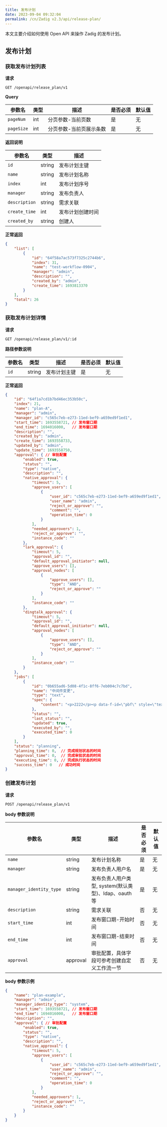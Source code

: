 ```yaml
---
title: 发布计划
date: 2023-09-04 09:32:04
permalink: /cn/Zadig v2.3/api/release-plan/
---
```


本文主要介绍如何使用 Open API 来操作 Zadig 的发布计划。

## 发布计划

### 获取发布计划列表

**请求**

```
GET /openapi/release_plan/v1
```

**Query**

| 参数名       | 类型   | 描述                    | 是否必须 | 默认值 |
| ------------ | ------ | ----------------------- | -------- | ------ |
| `pageNum`    | int    | 分页参数-当前页数       | 是       | 无      |
| `pageSize`   | int    | 分页参数-当前页展示条数 | 是       | 无     |

**返回说明**

| 参数名         | 类型   | 描述                                                         |
| -------------- | ------ | ------------------------------------------------------------ |
| `id`  | string |  发布计划主键                                                    |
| `name` | string | 发布计划名称                                                  |
| `index`      | int    | 发布计划序号                                                 |
| `manager` | string |  发布负责人                                             |
| `description` | string |   需求关联                                             |
| `create_time`  | int    | 发布计划创建时间                                           |
| `created_by` | string |   创建人                                             |

**正常返回**

```json
{
    "list": [
        {
            "id": "64f58a7ac573f7325c2744b6",
            "index": 31,
            "name": "test-workflow-0904",
            "manager": "admin",
            "description": "",
            "created_by": "admin",
            "create_time": 1693813370
        }
    ],
    "total": 26
}
```

###  获取发布计划详情

**请求**

```
GET /openapi/release_plan/v1/:id
```

**路径参数说明**

| 参数名        | 类型   | 描述       | 是否必须 | 默认值 |
| ------------- | ------ | ---------- | -------- | ------ |
| `id` | string |  发布计划主键 | 是       | 无     |

**正常返回**

```json
{
    "id": "64f1a7cd1b7bd46ec353b50c",
    "index": 21,
    "name": "plan-A",
    "manager": "admin",
    "manager_id": "c565c7eb-e273-11ed-bef9-a659ed9f1ed1",
    "start_time": 1693558721, // 发布窗口期
    "end_time": 1694016000,   // 发布窗口期
    "description": "",
    "created_by": "admin",
    "create_time": 1693558733,
    "updated_by": "admin",
    "update_time": 1693558750,
    "approval": { // 审批配置
        "enabled": true,
        "status": "",
        "type": "native",
        "description": "",
        "native_approval": {
            "timeout": 5,
            "approve_users": [
                {
                    "user_id": "c565c7eb-e273-11ed-bef9-a659ed9f1ed1",
                    "user_name": "admin",
                    "reject_or_approve": "",
                    "comment": "",
                    "operation_time": 0
                }
            ],
            "needed_approvers": 1,
            "reject_or_approve": "",
            "instance_code": ""
        },
        "lark_approval": {
            "timeout": 5,
            "approval_id": "",
            "default_approval_initiator": null,
            "approve_users": [],
            "approval_nodes": [
                {
                    "approve_users": [],
                    "type": "AND",
                    "reject_or_approve": ""
                }
            ],
            "instance_code": ""
        },
        "dingtalk_approval": {
            "timeout": 5,
            "approval_id": "",
            "default_approval_initiator": null,
            "approval_nodes": [
                {
                    "approve_users": [],
                    "type": "AND",
                    "reject_or_approve": ""
                }
            ],
            "instance_code": ""
        }
    },
    "jobs": [
        {
            "id": "0b655ad6-5d08-4f1c-8ff6-7eb004c7c7bd",
            "name": "中间件变更",
            "type": "text",
            "spec": {
                "content": "<p>2222</p><p data-f-id=\"pbf\" style=\"text-align: center; font-size: 14px; margin-top: 30px; opacity: 0.65; font-family: sans-serif;\">Powered by <a href=\"https://www.froala.com/wysiwyg-editor?pb=1\" title=\"Froala Editor\">Froala Editor</a></p>"
            },
            "status": "",
            "last_status": "",
            "updated": true,
            "executed_by": "",
            "executed_time": 0
        }
    ],
    "status": "planning",
    "planning_time": 0,  // 完成规划状态的时间
    "approval_time": 0,  // 完成审批状态的时间
    "executing_time": 0, // 完成执行状态的时间
    "success_time": 0   // 成功时间
}
```

###  创建发布计划

**请求**

```
POST /openapi/release_plan/v1
```

**body 参数说明**

| 参数名        | 类型   | 描述       | 是否必须 | 默认值 |
| ------------- | ------ | ---------- | -------- | ------ |
| `name` | string | 发布计划名称                                                  |是|无|
| `manager` | string |  发布负责人用户名                                             |是|无|
| `manager_identity_type` | string |  发布负责人用户类型, system(默认类型)、ldap、oauth 等                                            |是|无|
| `description` | string |   需求关联                                             |否|无|
| `start_time`    | int    | 发布窗口期-开始时间       | 否       | 无      |
| `end_time`    | int    | 发布窗口期-结束时间       | 否       | 无      |
| `approval` | approval |   审批配置，具体字段可参考创建自定义工作流一节         | 否       | 无      |

**body 参数示例**

```json
{
    "name": "plan-example",
    "manager": "admin",
    "manager_identity_type": "system",
    "start_time": 1693558721, // 发布窗口期
    "end_time": 1694016000,   // 发布窗口期
    "description": "",
    "approval": { // 审批配置
        "enabled": true,
        "status": "",
        "type": "native",
        "description": "",
        "native_approval": {
            "timeout": 5,
            "approve_users": [
                {
                    "user_id": "c565c7eb-e273-11ed-bef9-a659ed9f1ed1",
                    "user_name": "admin",
                    "reject_or_approve": "",
                    "comment": "",
                    "operation_time": 0
                }
            ],
            "needed_approvers": 1,
            "reject_or_approve": "",
            "instance_code": ""
        }
    }
}
```
